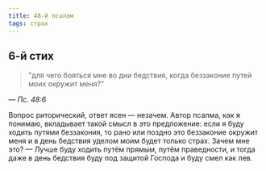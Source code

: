 ```yaml
---
title: 48-й псалом
tags: страх
---
```


## 6-й стих

> "для чего бояться мне во дни бедствия, когда беззаконие путей моих окружит меня?"

— <cite>Пс.&nbsp;48:6</cite>

Вопрос риторический, ответ ясен — незачем. Автор псалма, как я понимаю, вкладывает такой смысл в это предложение:
если я буду ходить путями беззакония, то рано или поздно это беззаконие окружит меня и в день бедствия уделом моим
будет только страх. Зачем мне это? — Лучше буду ходить путём прямым, путём праведности, и тогда даже в день бедствия
буду под защитой Господа и буду смел как лев.
